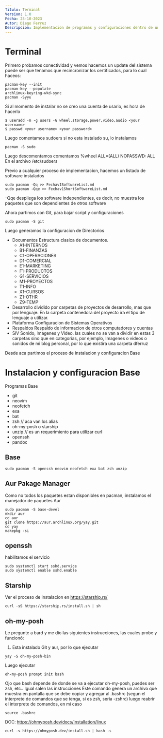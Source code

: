 ```yaml
---
Titulo: Terminal
Version: 1.0
Fecha: 23-10-2023
Autor: Diego Ferruz
Descripcion: Implementacion de programas y configuraciones dentro de un terminal
---
```

<!-- Comentarios internos aca -->
# Terminal
Primero probamos conectividad y vemos hacemos un update del sistema
puede ser que tenamos que recincronizar los certificados, para lo cual haceos:  
```
pacman-key --init
pacman-key --populate
archlinux-keyring-wkd-sync
pacman -Syyu
```
Si al momento de instalar no se creo una cuenta de usario, es hora de hacerlo
```
$ useradd -m -g users -G wheel,storage,power,video,audio <your username>
$ passwd <your username> <your password>
```
Luego comentamos sudoers
si no esta instalado su, lo instalamos
```
pacman -S sudo
```
Luego descomentamos comentamos
%wheel ALL=(ALL) NOPASSWD: ALL  
En el archivo /etc/sudoers

Previo a cualquier proceso de implementacion, hacemos un listado de software instalados
```
sudo pacman -Qq >> Fechav1SoftwareList.md
sudo pacman -Qqe >> Fechav1ShortSoftwareList.md
```
-Qqe despliega los software independientes, es decir, no muestra los paquetes que son dependientes de otros software

Ahora partimos con Git, para bajar script y configuraciones
```
sudo pacman -S git
```
Luego generamos la configuracion de Directorios
- Documentos
  Estructura clasica de documentos.
  - A1-INTERNOS
  - B1-FINANZAS
  - C1-OPERACIONES
  - D1-COMERCIAL
  - E1-MARKETING
  - F1-PRODUCTOS
  - G1-SERVICIOS
  - M1-PROYECTOS
  - T1-INFO
  - X1-CURSOS
  - Z1-OTHR
  - Z9-TEMP
- Desarrollo
  dividido por carpetas de proyectos de desarrollo, mas que por lenguaje. En la carpeta contenedora del proyecto ira el tipo de lenguaje a utilizar.
- Plataforma
  Configuracion de Sistemas Operativos
- Respaldos
  Respaldo de informacion de otros computadores y cuentas
- SIV
  Sonido, Imagenes y Video.
  las cuales no se van a dividir en estas 3 carpetas sino que en categorias, por ejemplo, Imagenes o videos o sonidos de mi blog personal, por lo que existira una carpeta dferruz

Desde aca partimos el proceso de instalacion y configuracion Base
# Instalacion y configuracion Base
Programas Base
- git
- neovim
- neofetch
- exa
- bat
- zsh // aca van los alias
- oh-my-posh o starship 
- unzip // es un requerimiento para utilizar curl  
- openssh
- pandoc

## Base  
```
sudo pacman -S openssh neovim neofetch exa bat zsh unzip
```
## Aur Pakage Manager
Como no todos los paquetes estan disponibles en pacman, instalamos el manejador de paquetes Aur
```
sudo pacman -S base-devel
mkdir aur
cd aur
git clone https://aur.archlinux.org/yay.git
cd yay
makepkg -si
```

## openssh
habilitamos el servicio
```
sudo systemctl start sshd.service
sudo systemctl enable sshd.enable
```

## Starship
Ver el proceso de instalacion en https://starship.rs/
```
curl -sS https://starship.rs/install.sh | sh
```

## oh-my-posh
Le pregunte a bard y me dio las siguientes instrucciones, las cuales probe y funcionó:
1. Esta instalado Git y aur, por lo que ejecutar
```
yay -S oh-my-posh-bin
```
Luego ejecutar
```
oh-my-posh prompt init bash
```
Ojo que bash depende de donde se va a ejecutar oh-my-posh, puedes ser zsh, etc.. Igual salen las instrucciones
Este comando genera un archivo que muestra en pantalla que se debe copiar y agregar al .bashrc (segun el interprete de comandos que se tenga, si es zsh, seria -zshrc)
luego reabrir el interprete de comandos, en mi caso
```
source .bashrc
```

DOC: https://ohmyposh.dev/docs/installation/linux  
```
curl -s https://ohmyposh.dev/install.sh | bash -s
```

